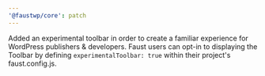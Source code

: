 ```yaml
---
'@faustwp/core': patch
---
```


Added an experimental toolbar in order to create a familiar experience for WordPress publishers & developers. Faust users can opt-in to displaying the Toolbar by defining `experimentalToolbar: true` within their project's faust.config.js.
